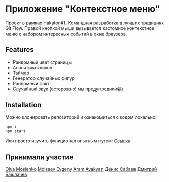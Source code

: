 # Приложение "Контекстное меню"

Проект в рамках Hakaton#1.
Командная разработка в лучших традициях Git Flow.
Правой кнопкой мыши вызывается кастомное контекстное меню с набором интересных событий в окне браузера.

## Features

- Рандомный цвет страницы
- Аналитика кликов
- Таймер
- Генератор случайных фигур
- Рандомный факт
- Случайный звук (осторожно! мы предупредили😁)

## Installation

Можно клонировать репозиторий и ознакомиться с кодом локально:
```sh
npm i
npm start
```
Или просто изучить функционал опытным путем:
[Ссылка](http://localhost:3000/)

## Принимали участие

[Olya Mosienko](https://github.com/OlyaMosienko) [Moiseev Evgeny](https://github.com/Galaxy4400) [Aram Avakyan](https://github.com/champlu25) [Денис Сабаев](https://github.com/mc2019a) [Дмитрий Башлачев](http://localhost:3000/)